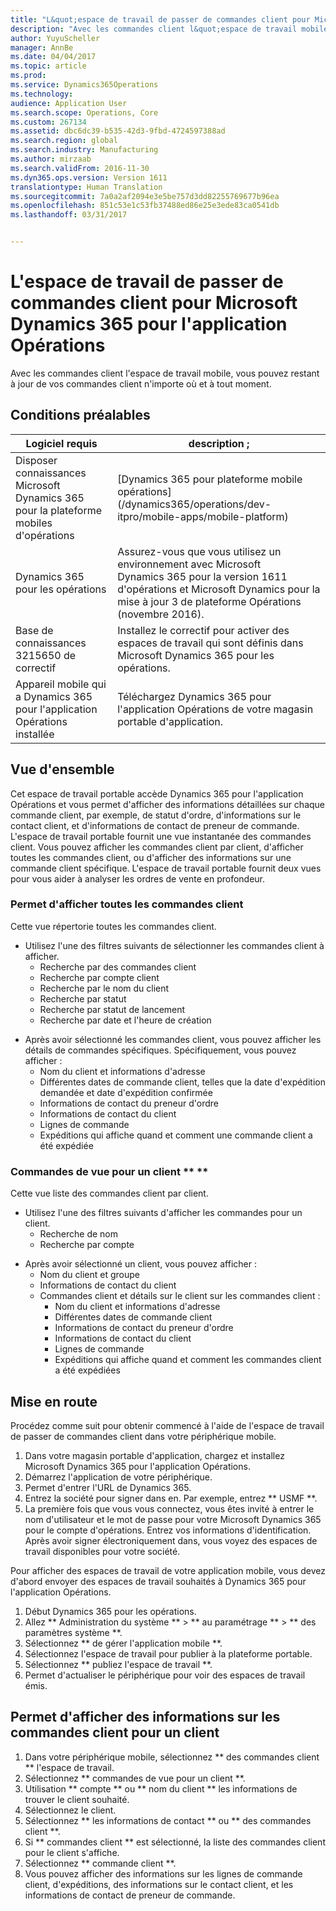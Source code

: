 ```yaml
---
title: "L&quot;espace de travail de passer de commandes client pour Microsoft Dynamics 365 pour l&quot;application Opérations"
description: "Avec les commandes client l&quot;espace de travail mobile, vous pouvez restant à jour de vos commandes client n&quot;importe où et à tout moment."
author: YuyuScheller
manager: AnnBe
ms.date: 04/04/2017
ms.topic: article
ms.prod: 
ms.service: Dynamics365Operations
ms.technology: 
audience: Application User
ms.search.scope: Operations, Core
ms.custom: 267134
ms.assetid: dbc6dc39-b535-42d3-9fbd-4724597388ad
ms.search.region: global
ms.search.industry: Manufacturing
ms.author: mirzaab
ms.search.validFrom: 2016-11-30
ms.dyn365.ops.version: Version 1611
translationtype: Human Translation
ms.sourcegitcommit: 7a0a2af2094e3e5be757d3dd82255769677b96ea
ms.openlocfilehash: 851c53e1c53fb37488ed86e25e3ede83ca0541db
ms.lasthandoff: 03/31/2017


---
```


# <a name="sales-orders-mobile-workspace-for-microsoft-dynamics-365-for-operations-app"></a>L'espace de travail de passer de commandes client pour Microsoft Dynamics 365 pour l'application Opérations

Avec les commandes client l'espace de travail mobile, vous pouvez restant à jour de vos commandes client n'importe où et à tout moment. 

<a name="prerequisites"></a>Conditions préalables
-------------

| Logiciel requis                                                         | description ;                                                                                                                                                                   |
|----------------------------------------------------------------------|-------------------------------------------------------------------------------------------------------------------------------------------------------------------------------|
| Disposer connaissances Microsoft Dynamics 365 pour la plateforme mobiles d'opérations | [Dynamics 365 pour plateforme mobile opérations] (/dynamics365/operations/dev-itpro/mobile-apps/mobile-platform)                                                              |
| Dynamics 365 pour les opérations                                          | Assurez-vous que vous utilisez un environnement avec Microsoft Dynamics 365 pour la version 1611 d'opérations et Microsoft Dynamics pour la mise à jour 3 de plateforme Opérations (novembre 2016). |
| Base de connaissances 3215650 de correctif                                                    | Installez le correctif pour activer des espaces de travail qui sont définis dans Microsoft Dynamics 365 pour les opérations.                                                                       |
| Appareil mobile qui a Dynamics 365 pour l'application Opérations installée | Téléchargez Dynamics 365 pour l'application Opérations de votre magasin portable d'application.                                                                                                      |

## <a name="overview"></a>Vue d'ensemble
Cet espace de travail portable accède Dynamics 365 pour l'application Opérations et vous permet d'afficher des informations détaillées sur chaque commande client, par exemple, de statut d'ordre, d'informations sur le contact client, et d'informations de contact de preneur de commande. L'espace de travail portable fournit une vue instantanée des commandes client. Vous pouvez afficher les commandes client par client, d'afficher toutes les commandes client, ou d'afficher des informations sur une commande client spécifique. L'espace de travail portable fournit deux vues pour vous aider à analyser les ordres de vente en profondeur.

### <a name="view-all-sales-orders"></a>Permet d'afficher toutes les commandes client

Cette vue répertorie toutes les commandes client.

-   Utilisez l'une des filtres suivants de sélectionner les commandes client à afficher.
    -   Recherche par des commandes client
    -   Recherche par compte client
    -   Recherche par le nom du client
    -   Recherche par statut
    -   Recherche par statut de lancement
    -   Recherche par date et l'heure de création

<!-- -->

-   Après avoir sélectionné les commandes client, vous pouvez afficher les détails de commandes spécifiques. Spécifiquement, vous pouvez afficher :
    -   Nom du client et informations d'adresse
    -   Différentes dates de commande client, telles que la date d'expédition demandée et date d'expédition confirmée
    -   Informations de contact du preneur d'ordre
    -   Informations de contact du client
    -   Lignes de commande
    -   Expéditions qui affiche quand et comment une commande client a été expédiée

### <a name="view-orders-for-a-customer-"></a>Commandes de vue pour un client ** **

Cette vue liste des commandes client par client.

-   Utilisez l'une des filtres suivants d'afficher les commandes pour un client.
    -   Recherche de nom
    -   Recherche par compte

<!-- -->

-   Après avoir sélectionné un client, vous pouvez afficher :
    -   Nom du client et groupe
    -   Informations de contact du client
    -   Commandes client et détails sur le client sur les commandes client :
        -   Nom du client et informations d'adresse
        -   Différentes dates de commande client
        -   Informations de contact du preneur d'ordre
        -   Informations de contact du client
        -   Lignes de commande
        -   Expéditions qui affiche quand et comment les commandes client a été expédiées

## <a name="get-started"></a>Mise en route
Procédez comme suit pour obtenir commencé à l'aide de l'espace de travail de passer de commandes client dans votre périphérique mobile.

1.  Dans votre magasin portable d'application, chargez et installez Microsoft Dynamics 365 pour l'application Opérations.
2.  Démarrez l'application de votre périphérique.
3.  Permet d'entrer l'URL de Dynamics 365.
4.  Entrez la société pour signer dans en. Par exemple, entrez ** USMF **.
5.  La première fois que vous vous connectez, vous êtes invité à entrer le nom d'utilisateur et le mot de passe pour votre Microsoft Dynamics 365 pour le compte d'opérations. Entrez vos informations d'identification. Après avoir signer électroniquement dans, vous voyez des espaces de travail disponibles pour votre société.

Pour afficher des espaces de travail de votre application mobile, vous devez d'abord envoyer des espaces de travail souhaités à Dynamics 365 pour l'application Opérations.

1.  Début Dynamics 365 pour les opérations.
2.  Allez ** Administration du système ** &gt; ** au paramétrage ** &gt; ** des paramètres système **.
3.  Sélectionnez ** de gérer l'application mobile **.
4.  Sélectionnez l'espace de travail pour publier à la plateforme portable.
5.  Sélectionnez ** publiez l'espace de travail **.
6.  Permet d'actualiser le périphérique pour voir des espaces de travail émis.

## <a name="view-information-about-sales-orders-for-a-customer"></a>Permet d'afficher des informations sur les commandes client pour un client
1.  Dans votre périphérique mobile, sélectionnez ** des commandes client ** l'espace de travail.
2.  Sélectionnez ** commandes de vue pour un client **.
3.  Utilisation ** compte ** ou ** nom du client ** les informations de trouver le client souhaité.
4.  Sélectionnez le client.
5.  Sélectionnez ** les informations de contact ** ou ** des commandes client **.
6.  Si ** commandes client ** est sélectionné, la liste des commandes client pour le client s'affiche.
7.  Sélectionnez ** commande client **.
8.  Vous pouvez afficher des informations sur les lignes de commande client, d'expéditions, des informations sur le contact client, et les informations de contact de preneur de commande.




